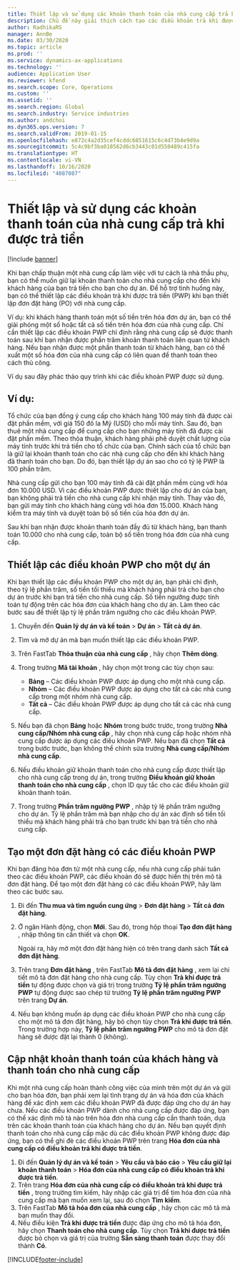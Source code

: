 ```yaml
---
title: Thiết lập và sử dụng các khoản thanh toán của nhà cung cấp trả khi được trả tiền
description: Chủ đề này giải thích cách tạo các điều khoản trả khi được trả tiền (PWP) để bạn có thể giải phóng một phần khoản thanh toán cho nhà cung cấp, dựa trên các khoản thanh toán của khách hàng.
author: RadhikaRS
manager: AnnBe
ms.date: 03/30/2020
ms.topic: article
ms.prod: ''
ms.service: dynamics-ax-applications
ms.technology: ''
audience: Application User
ms.reviewer: kfend
ms.search.scope: Core, Operations
ms.custom: ''
ms.assetid: ''
ms.search.region: Global
ms.search.industry: Service industries
ms.author: andchoi
ms.dyn365.ops.version: 7
ms.search.validFrom: 2019-01-15
ms.openlocfilehash: e872c4a2d35cef4cddc6851615c6c4d73b4e9d9a
ms.sourcegitcommit: 5c4c9bf3ba018562d6cb3443c01d550489c415fa
ms.translationtype: HT
ms.contentlocale: vi-VN
ms.lasthandoff: 10/16/2020
ms.locfileid: "4087087"
---
```

# <a name="set-up-and-use-pay-when-paid-vendor-payments"></a>Thiết lập và sử dụng các khoản thanh toán của nhà cung cấp trả khi được trả tiền

[!include [banner](../includes/banner.md)]

Khi bạn chấp thuận một nhà cung cấp làm việc với tư cách là nhà thầu phụ, bạn có thể muốn giữ lại khoản thanh toán cho nhà cung cấp cho đến khi khách hàng của bạn trả tiền cho bạn cho dự án. Để hỗ trợ tình huống này, bạn có thể thiết lập các điều khoản trả khi được trả tiền (PWP) khi bạn thiết lập đơn đặt hàng (PO) với nhà cung cấp.

Ví dụ: khi khách hàng thanh toán một số tiền trên hóa đơn dự án, bạn có thể giải phóng một số hoặc tất cả số tiền trên hóa đơn của nhà cung cấp. Chỉ cần thiết lập các điều khoản PWP chỉ định rằng nhà cung cấp sẽ được thanh toán sau khi bạn nhận được phần trăm khoản thanh toán liên quan từ khách hàng. Nếu bạn nhận được một phần thanh toán từ khách hàng, bạn có thể xuất một số hóa đơn của nhà cung cấp có liên quan để thanh toán theo cách thủ công.

Ví dụ sau đây phác thảo quy trình khi các điều khoản PWP được sử dụng.

## <a name="example"></a>Ví dụ:

Tổ chức của bạn đồng ý cung cấp cho khách hàng 100 máy tính đã được cài đặt phần mềm, với giá 150 đô la Mỹ (USD) cho mỗi máy tính. Sau đó, bạn thuê một nhà cung cấp để cung cấp cho bạn những máy tính đã được cài đặt phần mềm. Theo thỏa thuận, khách hàng phải phê duyệt chất lượng của máy tính trước khi trả tiền cho tổ chức của bạn. Chính sách của tổ chức bạn là giữ lại khoản thanh toán cho các nhà cung cấp cho đến khi khách hàng đã thanh toán cho bạn. Do đó, bạn thiết lập dự án sao cho có tỷ lệ PWP là 100 phần trăm.

Nhà cung cấp gửi cho bạn 100 máy tính đã cài đặt phần mềm cùng với hóa đơn 10.000 USD. Vì các điều khoản PWP được thiết lập cho dự án của bạn, bạn không phải trả tiền cho nhà cung cấp khi nhận máy tính. Thay vào đó, bạn gửi máy tính cho khách hàng cùng với hóa đơn 15.000. Khách hàng kiểm tra máy tính và duyệt toàn bộ số tiền của hóa đơn dự án.

Sau khi bạn nhận được khoản thanh toán đầy đủ từ khách hàng, bạn thanh toán 10.000 cho nhà cung cấp, toàn bộ số tiền trong hóa đơn của nhà cung cấp.

## <a name="set-up-pwp-terms-for-a-project"></a>Thiết lập các điều khoản PWP cho một dự án

Khi bạn thiết lập các điều khoản PWP cho một dự án, bạn phải chỉ định, theo tỷ lệ phần trăm, số tiền tối thiểu mà khách hàng phải trả cho bạn cho dự án trước khi bạn trả tiền cho nhà cung cấp. Số tiền ngưỡng được tính toán tự động trên các hóa đơn của khách hàng cho dự án. Làm theo các bước sau để thiết lập tỷ lệ phần trăm ngưỡng cho các điều khoản PWP.

1. Chuyển đến **Quản lý dự án và kế toán** \> **Dự án** \> **Tất cả dự án**.
2. Tìm và mở dự án mà bạn muốn thiết lập các điều khoản PWP.
3. Trên FastTab **Thỏa thuận của nhà cung cấp** , hãy chọn **Thêm dòng**.
3. Trong trường **Mã tài khoản** , hãy chọn một trong các tùy chọn sau:

    - **Bảng** – Các điều khoản PWP được áp dụng cho một nhà cung cấp.
    - **Nhóm** – Các điều khoản PWP được áp dụng cho tất cả các nhà cung cấp trong một nhóm nhà cung cấp.
    - **Tất cả** – Các điều khoản PWP được áp dụng cho tất cả các nhà cung cấp.

4. Nếu bạn đã chọn **Bảng** hoặc **Nhóm** trong bước trước, trong trường **Nhà cung cấp/Nhóm nhà cung cấp** , hãy chọn nhà cung cấp hoặc nhóm nhà cung cấp được áp dụng các điều khoản PWP. Nếu bạn đã chọn **Tất cả** trong bước trước, bạn không thể chỉnh sửa trường **Nhà cung cấp/Nhóm nhà cung cấp**.
5. Nếu điều khoản giữ khoản thanh toán cho nhà cung cấp được thiết lập cho nhà cung cấp trong dự án, trong trường **Điều khoản giữ khoản thanh toán cho nhà cung cấp** , chọn ID quy tắc cho các điều khoản giữ khoản thanh toán.
6. Trong trường **Phần trăm ngưỡng PWP** , nhập tỷ lệ phần trăm ngưỡng cho dự án. Tỷ lệ phần trăm mà bạn nhập cho dự án xác định số tiền tối thiểu mà khách hàng phải trả cho bạn trước khi bạn trả tiền cho nhà cung cấp.

## <a name="create-a-po-that-has-pwp-terms"></a>Tạo một đơn đặt hàng có các điều khoản PWP

Khi bạn đăng hóa đơn từ một nhà cung cấp, nếu nhà cung cấp phải tuân theo các điều khoản PWP, các điều khoản đó sẽ được hiển thị trên mô tả đơn đặt hàng. Để tạo một đơn đặt hàng có các điều khoản PWP, hãy làm theo các bước sau.

1. Đi đến **Thu mua và tìm nguồn cung ứng** \> **Đơn đặt hàng** \> **Tất cả đơn đặt hàng**.
2. Ở ngăn Hành động, chọn **Mới**. Sau đó, trong hộp thoại **Tạo đơn đặt hàng** , nhập thông tin cần thiết và chọn **OK**.

    Ngoài ra, hãy mở một đơn đặt hàng hiện có trên trang danh sách **Tất cả đơn đặt hàng**.

4. Trên trang **Đơn đặt hàng** , trên FastTab **Mô tả đơn đặt hàng** , xem lại chi tiết mô tả đơn đặt hàng cho nhà cung cấp. Tùy chọn **Trả khi được trả tiền** tự động được chọn và giá trị trong trường **Tỷ lệ phần trăm ngưỡng PWP** tự động được sao chép từ trường **Tỷ lệ phần trăm ngưỡng PWP** trên trang **Dự án**.
6. Nếu bạn không muốn áp dụng các điều khoản PWP cho nhà cung cấp cho một mô tả đơn đặt hàng, hãy bỏ chọn tùy chọn **Trả khi được trả tiền**. Trong trường hợp này, **Tỷ lệ phần trăm ngưỡng PWP** cho mô tả đơn đặt hàng sẽ được đặt lại thành 0 (không).

## <a name="update-a-customer-payment-and-pay-the-vendor"></a>Cập nhật khoản thanh toán của khách hàng và thanh toán cho nhà cung cấp

Khi một nhà cung cấp hoàn thành công việc của mình trên một dự án và gửi cho bạn hóa đơn, bạn phải xem lại tình trạng dự án và hóa đơn của khách hàng để xác định xem các điều khoản PWP đã được đáp ứng cho dự án hay chưa. Nếu các điều khoản PWP dành cho nhà cung cấp được đáp ứng, bạn có thể xác định mô tả nào trên hóa đơn nhà cung cấp cần thanh toán, dựa trên các khoản thanh toán của khách hàng cho dự án. Nếu bạn quyết định thanh toán cho nhà cung cấp mặc dù các điều khoản PWP không được đáp ứng, bạn có thể ghi đè các điều khoản PWP trên trang **Hóa đơn của nhà cung cấp có điều khoản trả khi được trả tiền**.

1. Đi đến **Quản lý dự án và kế toán** \> **Yêu cầu và báo cáo** \> **Yêu cầu giữ lại khoản thanh toán** \> **Hóa đơn của nhà cung cấp có điều khoản trả khi được trả tiền**.
2. Trên trang **Hóa đơn của nhà cung cấp có điều khoản trả khi được trả tiền** , trong trường tìm kiếm, hãy nhập các giá trị để tìm hóa đơn của nhà cung cấp mà bạn muốn xem lại, sau đó chọn **Tìm kiếm**.
3. Trên FastTab **Mô tả hóa đơn của nhà cung cấp** , hãy chọn các mô tả mà bạn muốn thay đổi.
4. Nếu điều kiện **Trả khi được trả tiền** được đáp ứng cho mô tả hóa đơn, hãy chọn **Thanh toán cho nhà cung cấp**. Tùy chọn **Trả khi được trả tiền** được bỏ chọn và giá trị của trường **Sẵn sàng thanh toán** được thay đổi thành **Có**.


[!INCLUDE[footer-include](../includes/footer-banner.md)]